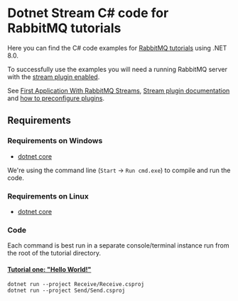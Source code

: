 # Dotnet Stream C# code for RabbitMQ tutorials

Here you can find the C# code examples for [RabbitMQ
tutorials](https://www.rabbitmq.com/getstarted.html) using .NET 8.0.

To successfully use the examples you will need a running RabbitMQ server with the [stream plugin enabled](https://www.rabbitmq.com/docs/stream#enabling-plugin).

See [First Application With RabbitMQ Streams](https://www.rabbitmq.com/blog/2021/07/19/rabbitmq-streams-first-application), [Stream plugin documentation](https://www.rabbitmq.com/docs/stream) and [how to preconfigure plugins](https://www.rabbitmq.com/docs/plugins#enabled-plugins-file).

## Requirements

### Requirements on Windows

* [dotnet core](https://www.microsoft.com/net/core)

We're using the command line (`Start` -> `Run cmd.exe`) to
compile and run the code.

### Requirements on Linux

* [dotnet core](https://www.microsoft.com/net/core)

### Code

Each command is best run in a separate console/terminal instance run from the root
of the tutorial directory.

#### [Tutorial one: "Hello World!"](https://www.rabbitmq.com/tutorials/tutorial-one-dotnet-stream.html)

    dotnet run --project Receive/Receive.csproj
    dotnet run --project Send/Send.csproj
